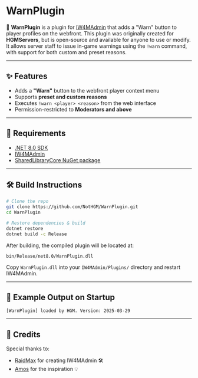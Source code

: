 
# WarnPlugin

🔧 **WarnPlugin** is a plugin for [IW4MAdmin](https://github.com/RaidMax/IW4M-Admin) that adds a "Warn" button to player profiles on the webfront. This plugin was originally created for **HGMServers**, but is open-source and available for anyone to use or modify. It allows server staff to issue in-game warnings using the `!warn` command, with support for both custom and preset reasons.

---

## ✨ Features

- Adds a **"Warn"** button to the webfront player context menu
- Supports **preset and custom reasons**
- Executes `!warn <player> <reason>` from the web interface
- Permission-restricted to **Moderators and above**

---

## 🧱 Requirements

- [.NET 8.0 SDK](https://dotnet.microsoft.com/en-us/download/dotnet/8.0)
- [IW4MAdmin](https://github.com/RaidMax/IW4M-Admin)
- [SharedLibraryCore NuGet package](https://www.nuget.org/packages/RaidMax.IW4MAdmin.SharedLibraryCore)

---

## 🛠️ Build Instructions

```bash
# Clone the repo
git clone https://github.com/NotHGM/WarnPlugin.git
cd WarnPlugin

# Restore dependencies & build
dotnet restore
dotnet build -c Release
```

After building, the compiled plugin will be located at:

```
bin/Release/net8.0/WarnPlugin.dll
```

Copy `WarnPlugin.dll` into your `IW4MAdmin/Plugins/` directory and restart IW4MAdmin.

---

## 🧪 Example Output on Startup

```
[WarnPlugin] loaded by HGM. Version: 2025-03-29
```

---

## 🙌 Credits

Special thanks to:

- [RaidMax](https://github.com/RaidMax) for creating IW4MAdmin 🛠️
- [Amos](https://github.com/ayymoss) for the inspiration 💡
